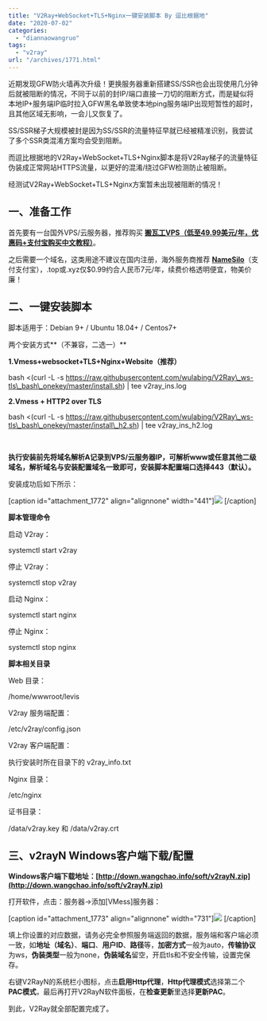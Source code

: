 ```yaml
---
title: "V2Ray+WebSocket+TLS+Nginx一键安装脚本 By 逗比根据地"
date: "2020-07-02"
categories: 
  - "diannaowangruo"
tags: 
  - "v2ray"
url: "/archives/1771.html"
---
```


近期发现GFW防火墙再次升级！更换服务器重新搭建SS/SSR也会出现使用几分钟后就被阻断的情况，不同于以前的封IP/端口直接一刀切的阻断方式，而是疑似将本地IP+服务端IP临时拉入GFW黑名单致使本地ping服务端IP出现短暂性的超时，且其他区域无影响，一会儿又恢复了。

SS/SSR梯子大规模被封是因为SS/SSR的流量特征早就已经被精准识别，我尝试了多个SSR类混淆方案均会受到阻断。

而逗比根据地的V2Ray+WebSocket+TLS+Nginx脚本是将V2Ray梯子的流量特征伪装成正常网站HTTPS流量，以更好的混淆/绕过GFW检测防止被阻断。

经测试V2Ray+WebSocket+TLS+Nginx方案暂未出现被阻断的情况！

## **一、准备工作**

首先要有一台国外VPS/云服务器，推荐购买 [**搬瓦工VPS（低至49.99美元/年，优惠码+支付宝购买中文教程）**](http://www.wangchao.info/1711.html)。

之后需要一个域名，这类用途不建议在国内注册，海外服务商推荐 [**NameSilo**](https://www.namesilo.com/?rid=eb6f663id)（支付支付宝），.top或.xyz仅$0.99约合人民币7元/年，续费价格透明便宜，物美价廉！

## **二、一键安装脚本**

脚本适用于：Debian 9+ / Ubuntu 18.04+ / Centos7+

两个安装方式**（不兼容，二选一）**

**1.Vmess+websocket+TLS+Nginx+Website（推荐）**

bash <(curl -L -s https://raw.githubusercontent.com/wulabing/V2Ray\_ws-tls\_bash\_onekey/master/install.sh) | tee v2ray\_ins.log

**2.Vmess + HTTP2 over TLS**

bash <(curl -L -s https://raw.githubusercontent.com/wulabing/V2Ray\_ws-tls\_bash\_onekey/master/install\_h2.sh) | tee v2ray\_ins\_h2.log

 

**执行安装前先将域名解析A记录到VPS/云服务器IP，可解析www或任意其他二级域名，解析域名与安装配置域名一致即可，安装脚本配置端口选择443（默认）。**

安装成功后如下所示：

\[caption id="attachment\_1772" align="alignnone" width="441"\][![](https://img-cloud.zhoujie218.top/wp-content/uploads/2020/07/unnamed-file-29.png)](https://img-cloud.zhoujie218.top/wp-content/uploads/2020/07/unnamed-file-29.png) \[/caption\]

**脚本管理命令**

启动 V2ray：

systemctl start v2ray

停止 V2ray：

systemctl stop v2ray

启动 Nginx：

systemctl start nginx

停止 Nginx：

systemctl stop nginx

**脚本相关目录**

Web 目录：

/home/wwwroot/levis

V2ray 服务端配置：

/etc/v2ray/config.json

V2ray 客户端配置：

执行安装时所在目录下的 v2ray\_info.txt

Nginx 目录：

/etc/nginx

证书目录：

/data/v2ray.key 和 /data/v2ray.crt

## **三、v2rayN Windows客户端下载/配置**

**Windows客户端下载地址：[http://down.wangchao.info/soft/v2rayN.zip](http://down.wangchao.info/soft/v2rayN.zip)**

打开软件，点击：服务器→添加\[VMess\]服务器：

\[caption id="attachment\_1773" align="alignnone" width="731"\][![](https://img-cloud.zhoujie218.top/wp-content/uploads/2020/07/unnamed-file-30.png)](https://img-cloud.zhoujie218.top/wp-content/uploads/2020/07/unnamed-file-30.png) \[/caption\]

填上你设置的对应数据，请务必完全参照服务端返回的数据，服务端和客户端必须一致，如**地址（域名）**、**端口**、**用户ID**、**路径**等，**加密方式**一般为auto，**传输协议**为ws，**伪装类型**一般为none，**伪装域名**留空，开启tls和不安全传输，设置完保存。

右键V2RayN的系统栏小图标，点击**启用Http代理**，**Http代理模式**选择第二个**PAC模式**，最后再打开V2RayN软件面板，在**检查更新**里选择**更新PAC**。

到此，V2Ray就全部配置完成了。
